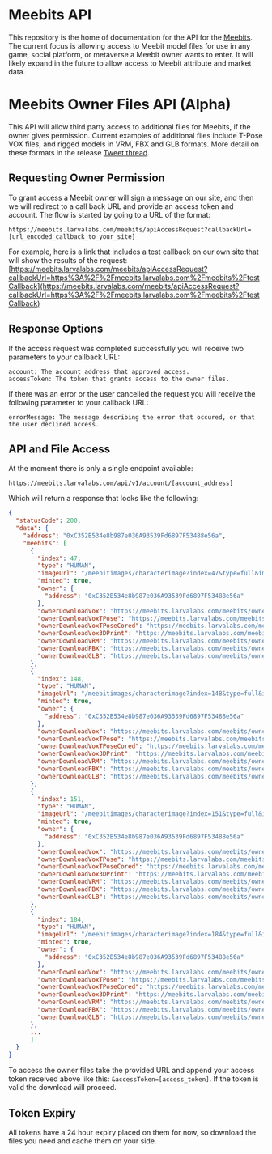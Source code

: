 # Meebits API

This repository is the home of documentation for the API for the [Meebits](https://meebits.larvalabs.com/). The current focus is allowing access to Meebit model files for use in any game, social platform, or metaverse a Meebit owner wants to enter. It will likely expand in the future to allow access to Meebit attribute and market data.

# Meebits Owner Files API (Alpha)

This API will allow third party access to additional files for Meebits, if the owner gives permission. Current examples of additional files include T-Pose VOX files, and rigged models in VRM, FBX and GLB formats. More detail on these formats in the release [Tweet thread](https://twitter.com/larvalabs/status/1455644953204469760).

## Requesting Owner Permission

To grant access a Meebit owner will sign a message on our site, and then we will redirect to a call back URL and provide an access token and account. The flow is started by going to a URL of the format:

```
https://meebits.larvalabs.com/meebits/apiAccessRequest?callbackUrl=[url_encoded_callback_to_your_site]
```

For example, here is a link that includes a test callback on our own site that will show the results of the request: [https://meebits.larvalabs.com/meebits/apiAccessRequest?callbackUrl=https%3A%2F%2Fmeebits.larvalabs.com%2Fmeebits%2FtestCallback](https://meebits.larvalabs.com/meebits/apiAccessRequest?callbackUrl=https%3A%2F%2Fmeebits.larvalabs.com%2Fmeebits%2FtestCallback)

## Response Options

If the access request was completed successfully you will receive two parameters to your callback URL:
```
account: The account address that approved access.
accessToken: The token that grants access to the owner files.
```

If there was an error or the user cancelled the request you will receive the following parameter to your callback URL:
```
errorMessage: The message describing the error that occured, or that the user declined access.
```

## API and File Access

At the moment there is only a single endpoint available:

```
https://meebits.larvalabs.com/api/v1/account/[account_address]
```

Which will return a response that looks like the following:
```json
{
  "statusCode": 200,
  "data": {
    "address": "0xC352B534e8b987e036A93539Fd6897F53488e56a",
    "meebits": [
      {
        "index": 47,
        "type": "HUMAN",
        "imageUrl": "/meebitimages/characterimage?index=47&type=full&imageType=jpg",
        "minted": true,
        "owner": {
          "address": "0xC352B534e8b987e036A93539Fd6897F53488e56a"
        },
        "ownerDownloadVox": "https://meebits.larvalabs.com/meebits/ownerdownload?tpose=false&file=vox&index=47",
        "ownerDownloadVoxTPose": "https://meebits.larvalabs.com/meebits/ownerdownload?tpose=true&file=vox_filled&index=47",
        "ownerDownloadVoxTPoseCored": "https://meebits.larvalabs.com/meebits/ownerdownload?tpose=true&file=vox&index=47",
        "ownerDownloadVox3DPrint": "https://meebits.larvalabs.com/meebits/ownerdownload?tpose=true&file=print&index=47",
        "ownerDownloadVRM": "https://meebits.larvalabs.com/meebits/ownerdownload?tpose=true&file=vrm&index=47",
        "ownerDownloadFBX": "https://meebits.larvalabs.com/meebits/ownerdownload?tpose=true&file=fbx&index=47",
        "ownerDownloadGLB": "https://meebits.larvalabs.com/meebits/ownerdownload?tpose=true&file=glb&index=47"
      },
      {
        "index": 148,
        "type": "HUMAN",
        "imageUrl": "/meebitimages/characterimage?index=148&type=full&imageType=jpg",
        "minted": true,
        "owner": {
          "address": "0xC352B534e8b987e036A93539Fd6897F53488e56a"
        },
        "ownerDownloadVox": "https://meebits.larvalabs.com/meebits/ownerdownload?tpose=false&file=vox&index=148",
        "ownerDownloadVoxTPose": "https://meebits.larvalabs.com/meebits/ownerdownload?tpose=true&file=vox_filled&index=148",
        "ownerDownloadVoxTPoseCored": "https://meebits.larvalabs.com/meebits/ownerdownload?tpose=true&file=vox&index=148",
        "ownerDownloadVox3DPrint": "https://meebits.larvalabs.com/meebits/ownerdownload?tpose=true&file=print&index=148",
        "ownerDownloadVRM": "https://meebits.larvalabs.com/meebits/ownerdownload?tpose=true&file=vrm&index=148",
        "ownerDownloadFBX": "https://meebits.larvalabs.com/meebits/ownerdownload?tpose=true&file=fbx&index=148",
        "ownerDownloadGLB": "https://meebits.larvalabs.com/meebits/ownerdownload?tpose=true&file=glb&index=148"
      },
      {
        "index": 151,
        "type": "HUMAN",
        "imageUrl": "/meebitimages/characterimage?index=151&type=full&imageType=jpg",
        "minted": true,
        "owner": {
          "address": "0xC352B534e8b987e036A93539Fd6897F53488e56a"
        },
        "ownerDownloadVox": "https://meebits.larvalabs.com/meebits/ownerdownload?tpose=false&file=vox&index=151",
        "ownerDownloadVoxTPose": "https://meebits.larvalabs.com/meebits/ownerdownload?tpose=true&file=vox_filled&index=151",
        "ownerDownloadVoxTPoseCored": "https://meebits.larvalabs.com/meebits/ownerdownload?tpose=true&file=vox&index=151",
        "ownerDownloadVox3DPrint": "https://meebits.larvalabs.com/meebits/ownerdownload?tpose=true&file=print&index=151",
        "ownerDownloadVRM": "https://meebits.larvalabs.com/meebits/ownerdownload?tpose=true&file=vrm&index=151",
        "ownerDownloadFBX": "https://meebits.larvalabs.com/meebits/ownerdownload?tpose=true&file=fbx&index=151",
        "ownerDownloadGLB": "https://meebits.larvalabs.com/meebits/ownerdownload?tpose=true&file=glb&index=151"
      },
      {
        "index": 184,
        "type": "HUMAN",
        "imageUrl": "/meebitimages/characterimage?index=184&type=full&imageType=jpg",
        "minted": true,
        "owner": {
          "address": "0xC352B534e8b987e036A93539Fd6897F53488e56a"
        },
        "ownerDownloadVox": "https://meebits.larvalabs.com/meebits/ownerdownload?tpose=false&file=vox&index=184",
        "ownerDownloadVoxTPose": "https://meebits.larvalabs.com/meebits/ownerdownload?tpose=true&file=vox_filled&index=184",
        "ownerDownloadVoxTPoseCored": "https://meebits.larvalabs.com/meebits/ownerdownload?tpose=true&file=vox&index=184",
        "ownerDownloadVox3DPrint": "https://meebits.larvalabs.com/meebits/ownerdownload?tpose=true&file=print&index=184",
        "ownerDownloadVRM": "https://meebits.larvalabs.com/meebits/ownerdownload?tpose=true&file=vrm&index=184",
        "ownerDownloadFBX": "https://meebits.larvalabs.com/meebits/ownerdownload?tpose=true&file=fbx&index=184",
        "ownerDownloadGLB": "https://meebits.larvalabs.com/meebits/ownerdownload?tpose=true&file=glb&index=184"
      },
      ...
      ]
  }
}
```

To access the owner files take the provided URL and append your access token received above like this: `&accessToken=[access_token]`. If the token is valid the download will proceed.

## Token Expiry

All tokens have a 24 hour expiry placed on them for now, so download the files you need and cache them on your side.
